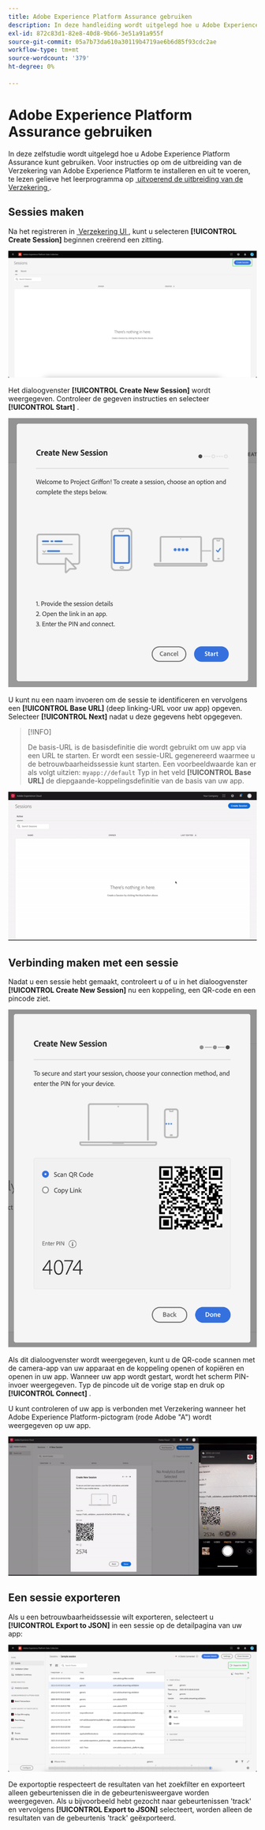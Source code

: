 ```yaml
---
title: Adobe Experience Platform Assurance gebruiken
description: In deze handleiding wordt uitgelegd hoe u Adobe Experience Platform Assurance kunt gebruiken nadat deze is geïnstalleerd en geïmplementeerd.
exl-id: 872c83d1-82e8-40d8-9b66-3e51a91a955f
source-git-commit: 05a7b73da610a30119b4719ae6b6d85f93cdc2ae
workflow-type: tm+mt
source-wordcount: '379'
ht-degree: 0%

---
```


# Adobe Experience Platform Assurance gebruiken

In deze zelfstudie wordt uitgelegd hoe u Adobe Experience Platform Assurance kunt gebruiken. Voor instructies op om de uitbreiding van de Verzekering van Adobe Experience Platform te installeren en uit te voeren, te lezen gelieve het leerprogramma op [&#x200B; uitvoerend de uitbreiding van de Verzekering &#x200B;](./implement-assurance.md).

## Sessies maken

Na het registreren in [&#x200B; Verzekering UI &#x200B;](https://experience.adobe.com/assurance), kunt u selecteren **[!UICONTROL Create Session]** beginnen creërend een zitting.

![&#x200B; creeer zittingsknoop wordt benadrukt, tonend u waar u een zitting kunt tot stand brengen.](./images/using-assurance/create-session.png)

Het dialoogvenster **[!UICONTROL Create New Session]** wordt weergegeven. Controleer de gegeven instructies en selecteer **[!UICONTROL Start]** .

![&#x200B; de Create Nieuwe dialoog van de Zitting wordt getoond, tonend instructies op hoe te om Verzekering te gebruiken.](./images/using-assurance/create-new-session.png)

U kunt nu een naam invoeren om de sessie te identificeren en vervolgens een **[!UICONTROL Base URL]** (deep linking-URL voor uw app) opgeven. Selecteer **[!UICONTROL Next]** nadat u deze gegevens hebt opgegeven.

>[!INFO]
>
>De basis-URL is de basisdefinitie die wordt gebruikt om uw app via een URL te starten. Er wordt een sessie-URL gegenereerd waarmee u de betrouwbaarheidssessie kunt starten. Een voorbeeldwaarde kan er als volgt uitzien: `myapp://default` Typ in het veld **[!UICONTROL Base URL]** de diepgaande-koppelingsdefinitie van de basis van uw app.

![&#x200B; het volledige werkschema van het creëren van een nieuwe zitting wordt getoond.](./images/using-assurance/create-session.gif)

## Verbinding maken met een sessie

Nadat u een sessie hebt gemaakt, controleert u of u in het dialoogvenster **[!UICONTROL Create New Session]** nu een koppeling, een QR-code en een pincode ziet.

![&#x200B; dialoog die A de opties toont om met uw zitting van de Verzekering te verbinden wordt getoond.](./images/using-assurance/create-new-session-pin.png)

Als dit dialoogvenster wordt weergegeven, kunt u de QR-code scannen met de camera-app van uw apparaat en de koppeling openen of kopiëren en openen in uw app. Wanneer uw app wordt gestart, wordt het scherm PIN-invoer weergegeven. Typ de pincode uit de vorige stap en druk op **[!UICONTROL Connect]** .

U kunt controleren of uw app is verbonden met Verzekering wanneer het Adobe Experience Platform-pictogram (rode Adobe &quot;A&quot;) wordt weergegeven op uw app.

![&#x200B; het volledige werkschema om uw toepassing aan een zitting van de Verzekering te verbinden wordt getoond.](./images/using-assurance/connect-session.gif)

## Een sessie exporteren

Als u een betrouwbaarheidssessie wilt exporteren, selecteert u **[!UICONTROL Export to JSON]** in een sessie op de detailpagina van uw app:

![&#x200B; Exporterend een zitting &#x200B;](./images/using-assurance/export-session.png)

De exportoptie respecteert de resultaten van het zoekfilter en exporteert alleen gebeurtenissen die in de gebeurtenisweergave worden weergegeven. Als u bijvoorbeeld hebt gezocht naar gebeurtenissen &#39;track&#39; en vervolgens **[!UICONTROL Export to JSON]** selecteert, worden alleen de resultaten van de gebeurtenis &#39;track&#39; geëxporteerd.
